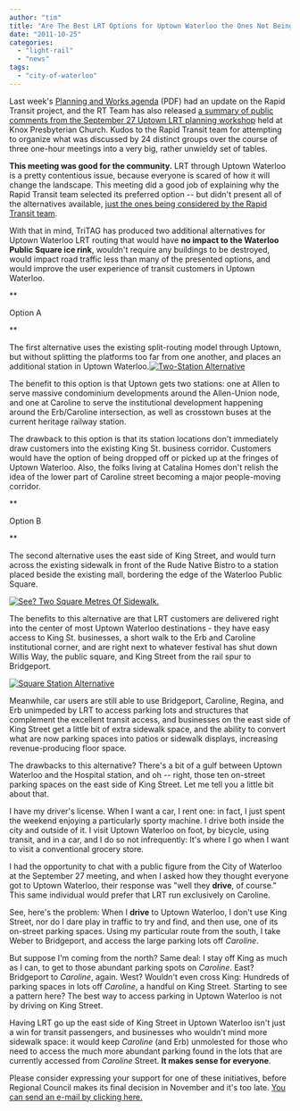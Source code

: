 ```yaml
---
author: "tim"
title: "Are The Best LRT Options for Uptown Waterloo the Ones Not Being Considered?"
date: "2011-10-25"
categories: 
  - "light-rail"
  - "news"
tags: 
  - "city-of-waterloo"
---
```


Last week's [Planning and Works agenda](https://www.regionofwaterloo.ca/en/regionalGovernment/resources/PA2011-1018.pdf) (PDF) had an update on the Rapid Transit project, and the RT Team has also released [a summary of public comments from the September 27 Uptown LRT planning workshop](https://rapidtransit.region.waterloo.on.ca/pdfs/2011_Summary_of_Comments_Uptown_Waterloo_LRT_Workshop.pdf) held at Knox Presbyterian Church. Kudos to the Rapid Transit team for attempting to organize what was discussed by 24 distinct groups over the course of three one-hour meetings into a very big, rather unwieldy set of tables.

**This meeting was good for the community.** LRT through Uptown Waterloo is a pretty contentious issue, because everyone is scared of how it will change the landscape. This meeting did a good job of explaining why the Rapid Transit team selected its preferred option -- but didn't present all of the alternatives available, [just the ones being considered by the Rapid Transit team](https://rapidtransit.region.waterloo.on.ca/public-meeting-materials.html).

With that in mind, TriTAG has produced two additional alternatives for Uptown Waterloo LRT routing that would have **no impact to the Waterloo Public Square ice rink**, wouldn't require any buildings to be destroyed, would impact road traffic less than many of the presented options, and would improve the user experience of transit customers in Uptown Waterloo.<!--more-->

**

Option A

**

The first alternative uses the existing split-routing model through Uptown, but without splitting the platforms too far from one another, and places an additional station in Uptown Waterloo.[![](/images/uptown-alt-split.png "Two-Station Alternative")](/images/uptown-alt-split.png)

The benefit to this option is that Uptown gets two stations: one at Allen to serve massive condominium developments around the Allen-Union node, and one at Caroline to serve the institutional development happening around the Erb/Caroline intersection, as well as crosstown buses at the current heritage railway station.

The drawback to this option is that its station locations don't immediately draw customers into the existing King St. business corridor. Customers would have the option of being dropped off or picked up at the fringes of Uptown Waterloo. Also, the folks living at Catalina Homes don't relish the idea of the lower part of Caroline street becoming a major people-moving corridor.

**

Option B

**

The second alternative uses the east side of King Street, and would turn across the existing sidewalk in front of the Rude Native Bistro to a station placed beside the existing mall, bordering the edge of the Waterloo Public Square.

[![](/images/Square-Turning-Radius.png "See? Two Square Metres Of Sidewalk.")](/images/Square-Turning-Radius.png)

The benefits to this alternative are that LRT customers are delivered right into the center of most Uptown Waterloo destinations - they have easy access to King St. businesses, a short walk to the Erb and Caroline institutional corner, and are right next to whatever festival has shut down Willis Way, the public square, and King Street from the rail spur to Bridgeport.

[![](/images/Uptown-Alt-eastside.png "Square Station Alternative")](/images/Uptown-Alt-eastside.png)

Meanwhile, car users are still able to use Bridgeport, Caroline, Regina, and Erb unimpeded by LRT to access parking lots and structures that complement the excellent transit access, and businesses on the east side of King Street get a little bit of extra sidewalk space, and the ability to convert what are now parking spaces into patios or sidewalk displays, increasing revenue-producing floor space.

The drawbacks to this alternative? There's a bit of a gulf between Uptown Waterloo and the Hospital station, and oh -- right, those ten on-street parking spaces on the east side of King Street. Let me tell you a little bit about that.

I have my driver's license. When I want a car, I rent one: in fact, I just spent the weekend enjoying a particularly sporty machine. I drive both inside the city and outside of it. I visit Uptown Waterloo on foot, by bicycle, using transit, and in a car, and I do so not infrequently: It's where I go when I want to visit a conventional grocery store.

I had the opportunity to chat with a public figure from the City of Waterloo at the September 27 meeting, and when I asked how they thought everyone got to Uptown Waterloo, their response was "well they **drive**, of course." This same individual would prefer that LRT run exclusively on Caroline.

See, here's the problem: When I **drive** to Uptown Waterloo, I don't use King Street, nor do I dare play in traffic to try and find, and then use, one of its on-street parking spaces. Using my particular route from the south, I take Weber to Bridgeport, and access the large parking lots off _Caroline_.

But suppose I'm coming from the north? Same deal: I stay off King as much as I can, to get to those abundant parking spots on _Caroline_. East? Bridgeport to _Caroline_, again. West? Wouldn't even cross King: Hundreds of parking spaces in lots off _Caroline_, a handful on King Street. Starting to see a pattern here? The best way to access parking in Uptown Waterloo is not by driving on King Street.

Having LRT go up the east side of King Street in Uptown Waterloo isn't just a win for transit passengers, and businesses who wouldn't mind more sidewalk space: it would keep _Caroline_ (and Erb) unmolested for those who need to access the much more abundant parking found in the lots that are currently accessed from _Caroline_ Street. **It makes sense for everyone**.

Please consider expressing your support for one of these initiatives, before Regional Council makes its final decision in November and it's too late. [You can send an e-mail by clicking here.](https://tritag.ca/m/uptown)
